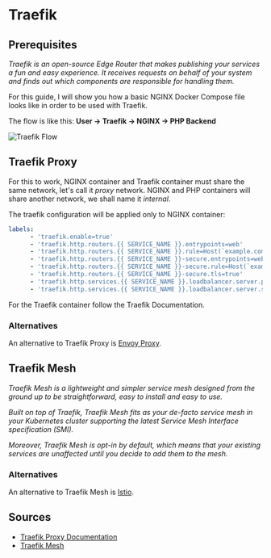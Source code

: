 # Traefik

## Prerequisites

*Traefik is an open-source Edge Router that makes publishing your services a fun and easy experience. It receives requests on behalf of your system and finds out which components are responsible for handling them.*

For this guide, I will show you how a basic NGINX Docker Compose file looks like in order to be used with Traefik.

The flow is like this: **User &rarr; Traefik &rarr; NGINX &rarr; PHP Backend**

![Traefik Flow](https://user-images.githubusercontent.com/13287878/182788964-96038d49-8983-4519-8c06-5252a17f816b.png)

## Traefik Proxy

For this to work, NGINX container and Traefik container must share the same network, let's call it *proxy* network. NGINX and PHP containers will share another network, we shall name it *internal*.

The traefik configuration will be applied only to NGINX container:

```yaml
labels:
      - 'traefik.enable=true'
      - 'traefik.http.routers.{{ SERVICE_NAME }}.entrypoints=web'
      - 'traefik.http.routers.{{ SERVICE_NAME }}.rule=Host(`example.com`)'
      - 'traefik.http.routers.{{ SERVICE_NAME }}-secure.entrypoints=websecure'
      - 'traefik.http.routers.{{ SERVICE_NAME }}-secure.rule=Host(`example.com`)'
      - 'traefik.http.routers.{{ SERVICE_NAME }}-secure.tls=true'
      - 'traefik.http.services.{{ SERVICE_NAME }}.loadbalancer.server.port=80'
      - 'traefik.http.services.{{ SERVICE_NAME }}.loadbalancer.server.scheme=http'
```

For the Traefik container follow the Traefik Documentation.

### Alternatives

An alternative to Traefik Proxy is [Envoy Proxy](https://www.envoyproxy.io/).

## Traefik Mesh

*Traefik Mesh is a lightweight and simpler service mesh designed from the ground up to be straightforward, easy to install and easy to use.*

*Built on top of Traefik, Traefik Mesh fits as your de-facto service mesh in your Kubernetes cluster supporting the latest Service Mesh Interface specification (SMI).*

*Moreover, Traefik Mesh is opt-in by default, which means that your existing services are unaffected until you decide to add them to the mesh.*

### Alternatives

An alternative to Traefik Mesh is [Istio](https://istio.io/).

## Sources

- [Traefik Proxy Documentation](https://doc.traefik.io/traefik/)
- [Traefik Mesh](https://doc.traefik.io/traefik-mesh/)
